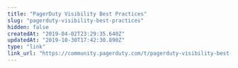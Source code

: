 ```yaml
---
title: "PagerDuty Visibility Best Practices"
slug: "pagerduty-visibility-best-practices"
hidden: false
createdAt: "2019-04-02T23:29:35.640Z"
updatedAt: "2019-10-30T17:42:30.890Z"
type: "link"
link_url: "https://community.pagerduty.com/t/pagerduty-visibility-best-practices/3623"
---
```

